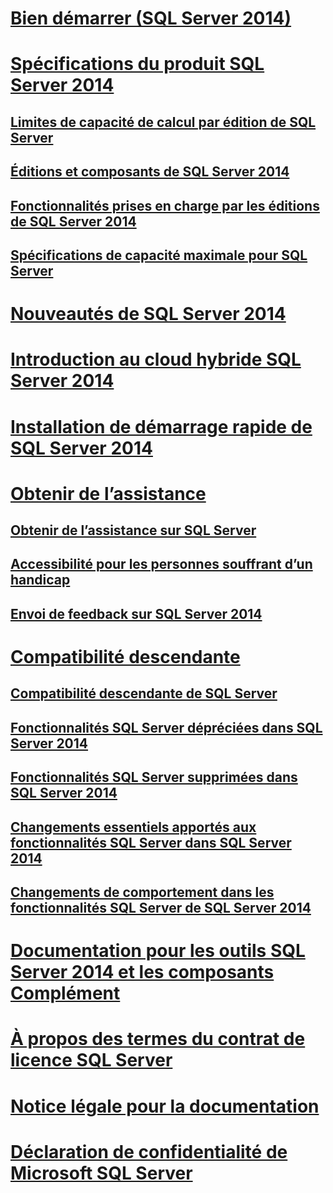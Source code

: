 # [Bien démarrer (SQL Server 2014)](getting-started-sql-server-2014.md)
# [Spécifications du produit SQL Server 2014](sql-server-2014-product-specifications.md)
## [Limites de capacité de calcul par édition de SQL Server](../sql-server/compute-capacity-limits-by-edition-of-sql-server.md)
## [Éditions et composants de SQL Server 2014](../sql-server/editions-and-components-of-sql-server-2016.md)
## [Fonctionnalités prises en charge par les éditions de SQL Server 2014](features-supported-by-the-editions-of-sql-server-2014.md)
## [Spécifications de capacité maximale pour SQL Server](../sql-server/maximum-capacity-specifications-for-sql-server.md)
# [Nouveautés de SQL Server 2014](../sql-server/what-s-new-in-sql-server-2016.md)
# [Introduction au cloud hybride SQL Server 2014](introduction-to-sql-server-2014-hybrid-cloud.md)
# [Installation de démarrage rapide de SQL Server 2014](quick-start-installation-of-sql-server-2014.md)
# [Obtenir de l’assistance](getting-assistance-sql-server-2014.md)
## [Obtenir de l’assistance sur SQL Server](getting-sql-server-assistance.md)
## [Accessibilité pour les personnes souffrant d’un handicap](accessibility-for-people-with-disabilities.md)
## [Envoi de feedback sur SQL Server 2014](providing-feedback-for-sql-server-2014.md)
# [Compatibilité descendante](backward-compatibility.md)
## [Compatibilité descendante de SQL Server](sql-server-backward-compatibility.md)
## [Fonctionnalités SQL Server dépréciées dans SQL Server 2014](deprecated-sql-server-features-in-sql-server-2014.md)
## [Fonctionnalités SQL Server supprimées dans SQL Server 2014](discontinued-sql-server-features-in-sql-server-2014.md)
## [Changements essentiels apportés aux fonctionnalités SQL Server dans SQL Server 2014](breaking-changes-to-sql-server-features-in-sql-server-2014.md)
## [Changements de comportement dans les fonctionnalités SQL Server de SQL Server 2014](behavior-changes-to-sql-server-features-in-sql-server-2014.md)
# [Documentation pour les outils SQL Server 2014 et les composants Complément](documentation-for-sql-server-2014-tools-and-add-in-components.md)
# [À propos des termes du contrat de licence SQL Server](about-the-sql-server-license-terms.md)
# [Notice légale pour la documentation](legal-notice-for-documentation.md)
# [Déclaration de confidentialité de Microsoft SQL Server](microsoft-sql-server-privacy-statement.md)
